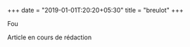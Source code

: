 +++
date = "2019-01-01T:20:20+05:30"
title = "breulot"
+++

Fou
<!--more-->
Article en cours de rédaction

>  
